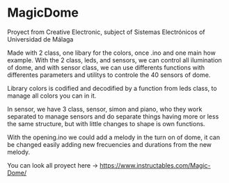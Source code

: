 # MagicDome
Proyect from Creative Electronic, subject of Sistemas Electrónicos of Universidad de Málaga

Made with 2 class, one libary for the colors, once .ino and one main how example.
With the 2 class, leds, and sensors, we can control all ilumination of dome, and with sensor class, we can
use differents functions with differentes parameters and utilitys to controle the 40 sensors of dome.

Library colors is codified and decodified by a function from leds class, to manage all colors you can in it.

In sensor, we have 3 class, sensor, simon and piano, who they work separated to manage sensors and do separate
things having more or less the same structure, but with little changes to shape is own functions.

With the opening.ino we could add a melody in the turn on of dome, it can be changed easily adding new frecuencies
and durations from the new melody.

You can look all proyect here -> https://www.instructables.com/Magic-Dome/
  
  
